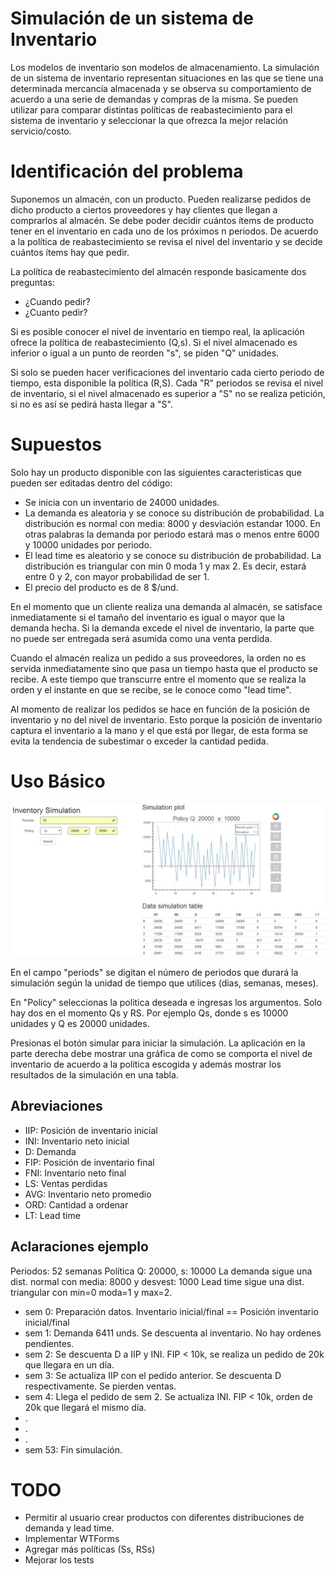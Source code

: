# Simulación de un sistema de Inventario

Los modelos de inventario son modelos de almacenamiento. La simulación de un sistema de 
inventario representan situaciones en las que se tiene una determinada mercancía almacenada 
y se observa su comportamiento de acuerdo a una serie de demandas y compras de la misma. 
Se pueden utilizar para comparar distintas políticas de reabastecimiento para el sistema de 
inventario y seleccionar la que ofrezca la mejor relación servicio/costo. 


# Identificación del problema

Suponemos un almacén, con un producto. Pueden realizarse pedidos de dicho producto a 
ciertos proveedores y hay clientes que llegan a comprarlos al almacén. Se debe poder decidir 
cuántos ítems de producto tener en el inventario en cada uno de los próximos n periodos. 
De acuerdo a la política de reabastecimiento se revisa el nivel del inventario y se decide 
cuántos ítems hay que pedir. 

La política de reabastecimiento del almacén responde basicamente dos preguntas:

- ¿Cuando pedir? 
- ¿Cuanto pedir?

Si es posible conocer el nivel de inventario en tiempo real, la aplicación ofrece la política 
de reabastecimiento (Q,s). Si el nivel almacenado es inferior o igual a un punto de reorden "s", 
se piden "Q" unidades.

Si solo se pueden hacer verificaciones del inventario cada cierto periodo de tiempo, esta 
disponible la política (R,S). Cada "R" periodos se revisa el nivel de inventario, si el nivel 
almacenado es superior a "S" no se realiza petición, si no es así se pedirá hasta llegar a "S".


# Supuestos

Solo hay un producto disponible con las siguientes caracteristicas que pueden ser editadas dentro
del código:

- Se inicia con un inventario de 24000 unidades. 
- La demanda es aleatoria y se conoce su distribución de probabilidad. La distribución es normal con media: 8000 y desviación estandar 1000. En otras palabras la demanda por periodo estará mas o menos entre 6000 y 10000 unidades por periodo.
- El lead time es aleatorio y se conoce su distribución de probabilidad. La distribución es triangular con min 0 moda 1 y max 2. Es decir, estará entre 0 y 2, con mayor probabilidad de ser 1.
- El precio del producto es de 8 $/und.

En el momento que un cliente realiza una demanda al almacén, se satisface inmediatamente si el 
tamaño del inventario es igual o mayor que la demanda hecha. Si la demanda excede el nivel de 
inventario, la parte que no puede ser entregada será asumida como una venta perdida. 

Cuando el almacén realiza un pedido a sus proveedores, la orden no es servida inmediatamente 
sino que pasa un tiempo hasta que el producto se recibe. A este tiempo que transcurre entre 
el momento que se realiza la orden y el instante en que se recibe, se le conoce como "lead time".

Al momento de realizar los pedidos se hace en función de la posición de inventario y no del 
nivel de inventario. Esto porque la posición de inventario captura el inventario a la mano y el 
que está por llegar, de esta forma se evita la tendencia de subestimar o exceder la cantidad pedida.

# Uso Básico

![Alt text](simulation.jpg)

En el campo "periods" se digitan el número de periodos que durará la simulación según la unidad
de tiempo que utilices (dias, semanas, meses).

En "Policy" seleccionas la politica deseada e ingresas los argumentos. Solo hay dos en el momento Qs y RS.
Por ejemplo Qs, donde s es 10000 unidades y Q es 20000 unidades.

Presionas el botón simular para iniciar la simulación. La aplicación en la parte derecha debe
mostrar una gráfica de como se comporta el nivel de inventario de acuerdo a la política escogida
y además mostrar los resultados de la simulación en una tabla.


## Abreviaciones

- IIP: Posición de inventario inicial
- INI: Inventario neto inicial
- D: Demanda
- FIP: Posición de inventario final
- FNI: Inventario neto final
- LS: Ventas perdidas
- AVG: Inventario neto promedio
- ORD: Cantidad a ordenar
- LT: Lead time

## Aclaraciones ejemplo

Periodos: 52 semanas
Política Q: 20000, s: 10000
La demanda sigue una dist. normal con media: 8000 y desvest: 1000
Lead time sigue una dist. triangular con min=0 moda=1 y max=2.

- sem 0: Preparación datos. Inventario inicial/final == Posición inventario inicial/final
- sem 1: Demanda 6411 unds. Se descuenta al inventario. No hay ordenes pendientes.
- sem 2: Se descuenta D a IIP y INI. FIP < 10k, se realiza un pedido de 20k que llegara en un día.
- sem 3: Se actualiza IIP con el pedido anterior. Se descuenta D respectivamente. Se pierden ventas.
- sem 4: Llega el pedido de sem 2. Se actualiza INI. FIP < 10k, orden de 20k que llegará el mismo día.
- .
- .
- .
- sem 53: Fin simulación.

# TODO

- Permitir al usuario crear productos con diferentes distribuciones de demanda y lead time.
- Implementar WTForms
- Agregar más políticas (Ss, RSs)
- Mejorar los tests

